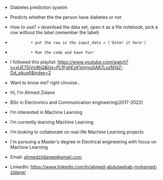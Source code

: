 -  Diabetes prediction sysetm 
-  Predicts whether the the person have diabetes or not  
-  How to use? • download the data set, open it as a file notebook, pick a row without the label (remember the label)
-              • put the row in the input_data = ('Enter it here') 
-              • Run the code and have fun!
-  I followed this playlist: https://www.youtube.com/watch?v=xUE7SjVx9bQ&list=PLfFghEzKVmjvuSA67LszN1dZ-Dd_pkus6&index=2


-  Want to know me? right chooise..
-  Hi, I’m Ahmed Zidane 
-  BSc in Electronics and Communication engineering(2017-2022)
-  I’m interested in Machine Learning 
-  I’m currently learning Machine Learning
-  I’m looking to collaborate on real-life Machine Learning projects 
-  I'm pursuing a Master's degree in Electrical engineering with focus on Machine Learning 
-  Email: ahmedziidanee@gmail.com 
-  LinkedIn: https://www.linkedin.com/in/ahmed-abdulwahab-mohamed-zidane/ 

